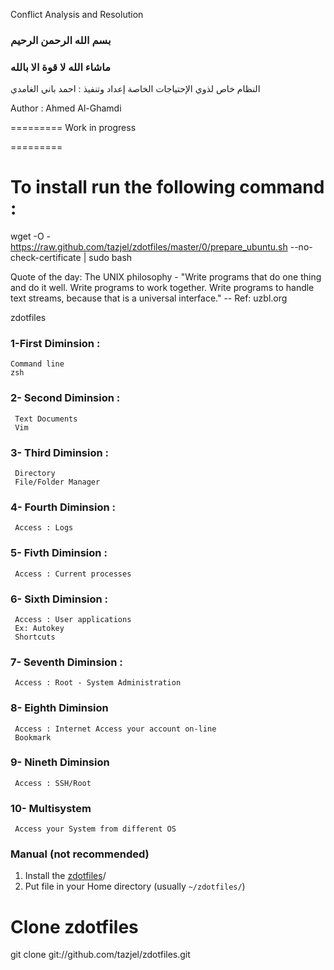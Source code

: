 Conflict Analysis and Resolution

### بسم الله الرحمن الرحيم
### ماشاء الله لا قوة الا بالله

النظام خاص لذوي الإحتياجات الخاصة
إعداد وتنفيذ : احمد باني الغامدي

Author : Ahmed Al-Ghamdi

=========
Work in progress

=========

# To install run the following command : 

wget -O - https://raw.github.com/tazjel/zdotfiles/master/0/prepare_ubuntu.sh --no-check-certificate | sudo bash

Quote of the day:
The UNIX philosophy - "Write programs that do one thing and do it well. Write programs to work together. Write programs to handle text streams, because that is a universal interface."
-- Ref: uzbl.org

zdotfiles

### 1-First Diminsion :
    Command line
    zsh
    
### 2- Second Diminsion :
     Text Documents
     Vim
     
### 3- Third Diminsion :
     Directory
     File/Folder Manager
     
### 4- Fourth Diminsion :
     Access : Logs
     
### 5- Fivth Diminsion :
     Access : Current processes
### 6- Sixth Diminsion :
     Access : User applications
     Ex: Autokey
     Shortcuts
     
### 7- Seventh Diminsion :
     Access : Root - System Administration
### 8- Eighth Diminsion
     Access : Internet Access your account on-line
     Bookmark
     
### 9- Nineth Diminsion
     Access : SSH/Root
### 10- Multisystem
     Access your System from different OS

### Manual (not recommended)

1. Install the
   [zdotfiles](https://github.com/tazjel/zdotfiles.git)/
2. Put file in your Home directory (usually `~/zdotfiles/`)

# Clone zdotfiles
git clone git://github.com/tazjel/zdotfiles.git


